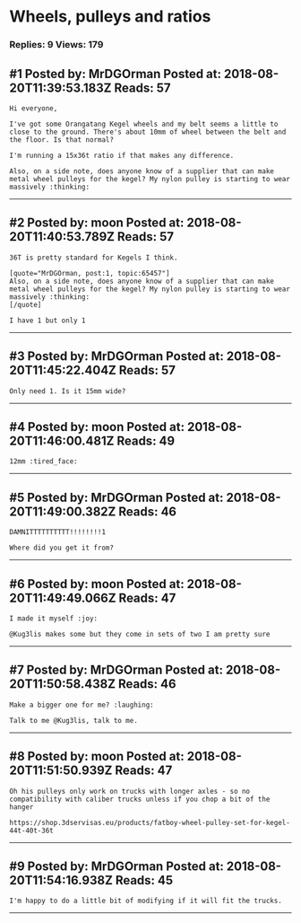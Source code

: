 # Wheels, pulleys and ratios

### Replies: 9 Views: 179

## \#1 Posted by: MrDGOrman Posted at: 2018-08-20T11:39:53.183Z Reads: 57

```
Hi everyone,

I've got some Orangatang Kegel wheels and my belt seems a little to close to the ground. There's about 10mm of wheel between the belt and the floor. Is that normal?

I'm running a 15x36t ratio if that makes any difference.

Also, on a side note, does anyone know of a supplier that can make metal wheel pulleys for the kegel? My nylon pulley is starting to wear massively :thinking:
```

---
## \#2 Posted by: moon Posted at: 2018-08-20T11:40:53.789Z Reads: 57

```
36T is pretty standard for Kegels I think.

[quote="MrDGOrman, post:1, topic:65457"]
Also, on a side note, does anyone know of a supplier that can make metal wheel pulleys for the kegel? My nylon pulley is starting to wear massively :thinking:
[/quote]

I have 1 but only 1
```

---
## \#3 Posted by: MrDGOrman Posted at: 2018-08-20T11:45:22.404Z Reads: 57

```
Only need 1. Is it 15mm wide?
```

---
## \#4 Posted by: moon Posted at: 2018-08-20T11:46:00.481Z Reads: 49

```
12mm :tired_face:
```

---
## \#5 Posted by: MrDGOrman Posted at: 2018-08-20T11:49:00.382Z Reads: 46

```
DAMNITTTTTTTTTT!!!!!!!!1

Where did you get it from?
```

---
## \#6 Posted by: moon Posted at: 2018-08-20T11:49:49.066Z Reads: 47

```
I made it myself :joy:

@Kug3lis makes some but they come in sets of two I am pretty sure
```

---
## \#7 Posted by: MrDGOrman Posted at: 2018-08-20T11:50:58.438Z Reads: 46

```
Make a bigger one for me? :laughing:

Talk to me @Kug3lis, talk to me.
```

---
## \#8 Posted by: moon Posted at: 2018-08-20T11:51:50.939Z Reads: 47

```
Oh his pulleys only work on trucks with longer axles - so no compatibility with caliber trucks unless if you chop a bit of the hanger

https://shop.3dservisas.eu/products/fatboy-wheel-pulley-set-for-kegel-44t-40t-36t
```

---
## \#9 Posted by: MrDGOrman Posted at: 2018-08-20T11:54:16.938Z Reads: 45

```
I'm happy to do a little bit of modifying if it will fit the trucks.
```

---
